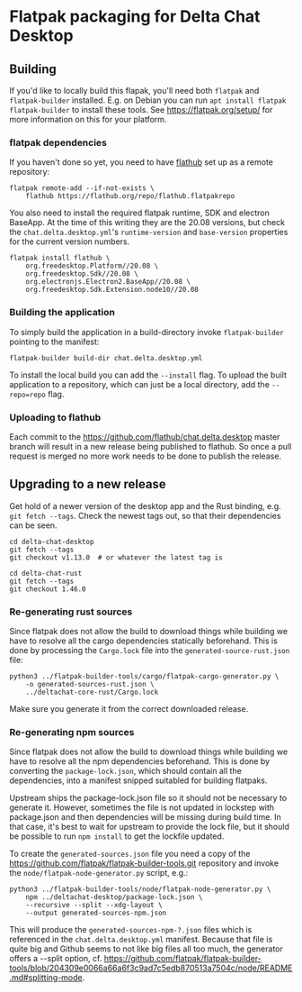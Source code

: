 # Flatpak packaging for Delta Chat Desktop

## Building

If you'd like to locally build this flapak, you'll need both `flatpak`
and `flatpak-builder` installed.  E.g. on Debian you can run `apt
install flatpak flatpak-builder` to install these tools.  See
https://flatpak.org/setup/ for more information on this for your
platform.

### flatpak dependencies

If you haven't done so yet, you need to have
[flathub](https://flathub.org) set up as a remote repository:

```
flatpak remote-add --if-not-exists \
    flathub https://flathub.org/repo/flathub.flatpakrepo
```

You also need to install the required flatpak runtime, SDK and
electron BaseApp.  At the time of this writing they are the 20.08
versions, but check the `chat.delta.desktop.yml`'s `runtime-version`
and `base-version` properties for the current version numbers.

```
flatpak install flathub \
    org.freedesktop.Platform//20.08 \
    org.freedesktop.Sdk//20.08 \
    org.electronjs.Electron2.BaseApp//20.08 \
    org.freedesktop.Sdk.Extension.node10//20.08
```


### Building the application

To simply build the application in a build-directory invoke
`flatpak-builder` pointing to the manifest:
```
flatpak-builder build-dir chat.delta.desktop.yml
```

To install the local build you can add the `--install` flag.  To
upload the built application to a repository, which can just be a
local directory, add the `--repo=repo` flag.


### Uploading to flathub

Each commit to the https://github.com/flathub/chat.delta.desktop
master branch will result in a new release being published to
flathub.  So once a pull request is merged no more work needs to be
done to publish the release.


## Upgrading to a new release

Get hold of a newer version of the desktop app and the Rust binding,
e.g. `git fetch --tags`.  Check the newest tags out, so that their
dependencies can be seen.

```
cd delta-chat-desktop
git fetch --tags
git checkout v1.13.0  # or whatever the latest tag is
```

```
cd delta-chat-rust
git fetch --tags
git checkout 1.46.0
```

### Re-generating rust sources

Since flatpak does not allow the build to download things while
building we have to resolve all the cargo dependencies statically
beforehand.  This is done by processing the `Cargo.lock` file into the
`generated-source-rust.json` file:

```
python3 ../flatpak-builder-tools/cargo/flatpak-cargo-generator.py \
    -o generated-sources-rust.json \
    ../deltachat-core-rust/Cargo.lock
```

Make sure you generate it from the correct downloaded release.


### Re-generating npm sources

Since flatpak does not allow the build to download things while
building we have to resolve all the npm dependencies beforehand.
This is done by converting the `package-lock.json`, which should
contain all the dependencies, into a manifest snipped suitabled for
building flatpaks.

Upstream ships the package-lock.json file so it should not be
necessary to generate it.  However, sometimes the file is not
updated in lockstep with package.json and then dependencies will
be missing during build time.  In that case, it's best to wait for
upstream to provide the lock file, but it should be possible to run
`npm install` to get the lockfile updated.

To create the `generated-sources.json` file you need a copy of the
https://github.com/flatpak/flatpak-builder-tools.git repository and
invoke the `node/flatpak-node-generator.py` script, e.g.:

```
python3 ../flatpak-builder-tools/node/flatpak-node-generator.py \
    npm ../deltachat-desktop/package-lock.json \
    --recursive --split --xdg-layout \
    --output generated-sources-npm.json
```

This will produce the `generated-sources-npm-?.json` files which is referenced
in the `chat.delta.desktop.yml` manifest.  Because that file is quite big
and Github seems to not like big files all too much, the generator offers
a --split option, cf. https://github.com/flatpak/flatpak-builder-tools/blob/204309e0066a66a6f3c9ad7c5edb870513a7504c/node/README.md#splitting-mode.
